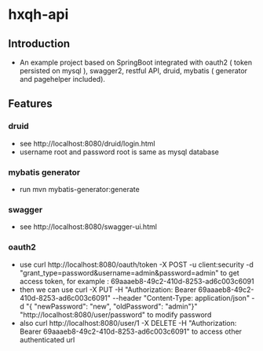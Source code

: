 # hxqh-api

## Introduction

* An example project based on SpringBoot integrated with oauth2 ( token persisted on mysql ), swagger2, restful API, druid, mybatis ( generator and pagehelper included).

## Features

### druid

* see http://localhost:8080/druid/login.html
* username root and password root is same as mysql database

### mybatis generator

* run mvn mybatis-generator:generate

### swagger

* see http://localhost:8080/swagger-ui.html

### oauth2

* use curl http://localhost:8080/oauth/token -X POST -u client:security -d "grant_type=password&username=admin&password=admin" to get access token, for example : 69aaaeb8-49c2-410d-8253-ad6c003c6091
* then we can use curl -X PUT -H "Authorization: Bearer 69aaaeb8-49c2-410d-8253-ad6c003c6091" --header "Content-Type: application/json" -d "{ \"newPassword\": \"new\", \"oldPassword\": \"admin\"}" "http://localhost:8080/user/password" to modify password
* also curl http://localhost:8080/user/1 -X DELETE -H "Authorization: Bearer 69aaaeb8-49c2-410d-8253-ad6c003c6091" to access other authenticated url

